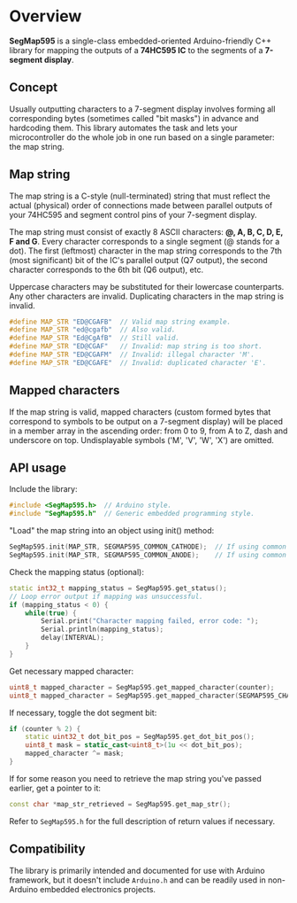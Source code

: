 # Overview

**SegMap595** is a single-class embedded-oriented Arduino-friendly C++ library
for mapping the outputs of a **74HC595 IC** to the segments of a **7-segment display**.

## Concept

Usually outputting characters to a 7-segment display involves forming all corresponding bytes
(sometimes called "bit masks") in advance and hardcoding them. This library automates the task
and lets your microcontroller do the whole job in one run based on a single parameter: the map string. 

## Map string

The map string is a C-style (null-terminated) string that must reflect the actual (physical) order
of connections made between parallel outputs of your 74HC595 and segment control pins of your 7-segment display.

The map string must consist of exactly 8 ASCII characters: **@, A, B, C, D, E, F and G**. Every character
corresponds to a single segment (@ stands for a dot). The first (leftmost) character in the map string
corresponds to the 7th (most significant) bit of the IC's parallel output (Q7 output), the second
character corresponds to the 6th bit (Q6 output), etc.

Uppercase characters may be substituted for their lowercase counterparts. Any other characters are invalid.
Duplicating characters in the map string is invalid.

```cpp
#define MAP_STR "ED@CGAFB"  // Valid map string example.
#define MAP_STR "ed@cgafb"  // Also valid.
#define MAP_STR "Ed@CgAfB"  // Still valid.
#define MAP_STR "ED@CGAF"   // Invalid: map string is too short.
#define MAP_STR "ED@CGAFM"  // Invalid: illegal character 'M'.
#define MAP_STR "ED@CGAFE"  // Invalid: duplicated character 'E'.
```

## Mapped characters

If the map string is valid, mapped characters (custom formed bytes that correspond to symbols to be output
on a 7-segment display) will be placed in a member array in the ascending order: from 0 to 9, from A to Z,
dash and underscore on top. Undisplayable symbols ('M', 'V', 'W', 'X') are omitted.

## API usage

Include the library:
```cpp
#include <SegMap595.h>  // Arduino style.
#include "SegMap595.h"  // Generic embedded programming style.
```

"Load" the map string into an object using init() method:
```cpp
SegMap595.init(MAP_STR, SEGMAP595_COMMON_CATHODE);  // If using common cathode display.
SegMap595.init(MAP_STR, SEGMAP595_COMMON_ANODE);    // If using common anode display.
```

Check the mapping status (optional):
```cpp
static int32_t mapping_status = SegMap595.get_status();
// Loop error output if mapping was unsuccessful.
if (mapping_status < 0) {
    while(true) {
        Serial.print("Character mapping failed, error code: ");
        Serial.println(mapping_status);
        delay(INTERVAL);
    }
}
```

Get necessary mapped character:
```cpp
uint8_t mapped_character = SegMap595.get_mapped_character(counter);           // Get by incremented index.
uint8_t mapped_character = SegMap595.get_mapped_character(SEGMAP595_CHAR_A);  // Get by a macro index name.
```

If necessary, toggle the dot segment bit:

```cpp
if (counter % 2) {
    static uint32_t dot_bit_pos = SegMap595.get_dot_bit_pos();
    uint8_t mask = static_cast<uint8_t>(1u << dot_bit_pos);
    mapped_character ^= mask;
}
```

If for some reason you need to retrieve the map string you've passed earlier, get a pointer to it:
```cpp
const char *map_str_retrieved = SegMap595.get_map_str();
```

Refer to `SegMap595.h` for the full description of return values if necessary.

## Compatibility

The library is primarily intended and documented for use with Arduino framework, but it doesn't
include `Arduino.h` and can be readily used in non-Arduino embedded electronics projects. 
